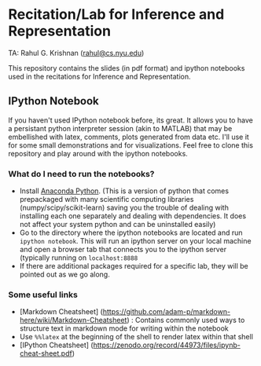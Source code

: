 # Recitation/Lab for Inference and Representation 
 
TA: Rahul G. Krishnan (rahul@cs.nyu.edu)

This repository contains the slides (in pdf format) and ipython notebooks used in the recitations for 
Inference and Representation. 

## IPython Notebook

If you haven't used IPython notebook before, its great. It allows you to have a persistant
python interpreter session (akin to MATLAB) that may be embellished with latex, comments, plots generated from data etc.
I'll use it for some small demonstrations and for visualizations. Feel free to clone this repository and play around
with the ipython notebooks.

### What do I need to run the notebooks?

* Install [Anaconda Python](https://www.continuum.io/downloads). (This is a version of python that comes prepackaged with many scientific 
computing libraries (numpy/scipy/scikit-learn) saving you the trouble of dealing with installing each one separately and dealing with dependencies. It does not affect your system python and can be 
uninstalled easily)
* Go to the directory where the ipython notebooks are located and run ``ipython notebook``. This will run an ipython server on your local machine and open a browser tab that connects you to the ipython server (typically running on
``localhost:8888``
* If there are additional packages required for a specific lab, they will be pointed out as we go along. 

### Some useful links

* [Markdown Cheatsheet] (https://github.com/adam-p/markdown-here/wiki/Markdown-Cheatsheet) : Contains commonly used ways to structure text in markdown mode for writing within the notebook
* Use ``%%latex`` at the beginning of the shell to render latex within that shell 
* [IPython Cheatsheet] (https://zenodo.org/record/44973/files/ipynb-cheat-sheet.pdf)
